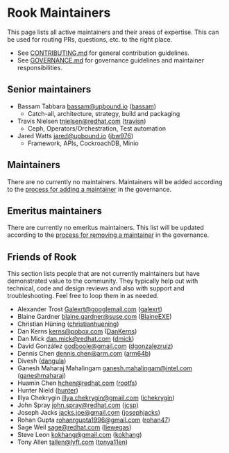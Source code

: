 # Rook Maintainers

This page lists all active maintainers and their areas of expertise. This can be used for routing PRs, questions, etc. to the right place.

* See [CONTRIBUTING.md](CONTRIBUTING.md) for general contribution guidelines.
* See [GOVERNANCE.md](GOVERNANCE.md) for governance guidelines and maintainer responsibilities.

## Senior maintainers

* Bassam Tabbara <bassam@upbound.io> ([bassam](https://github.com/bassam))
  * Catch-all, architecture, strategy, build and packaging
* Travis Nielsen <tnielsen@redhat.com> ([travisn](https://github.com/travisn))
  * Ceph, Operators/Orchestration, Test automation
* Jared Watts <jared@upbound.io> ([jbw976](https://github.com/jbw976))
  * Framework, APIs, CockroachDB, Minio

## Maintainers

There are no currently no maintainers.  Maintainers will be added according to the [process for adding a maintainer](GOVERNANCE.md#becoming-a-maintainer) in the governance.

## Emeritus maintainers

There are currently no emeritus maintainers.  This list will be updated according to the [process for removing a maintainer](GOVERNANCE.md#removing-a-maintainer) in the governance.

## Friends of Rook

This section lists people that are not currently maintainers but have demonstrated value to the community.
They typically help out with technical, code and design reviews and also with support and troubleshooting.
Feel free to loop them in as needed.

* Alexander Trost <Galexrt@googlemail.com> ([galexrt](https://github.com/galexrt))
* Blaine Gardner <blaine.gardner@suse.com> ([BlaineEXE](https://github.com/BlaineEXE))
* Christian Hüning ([christianhuening](https://github.com/christianhuening))
* Dan Kerns <kerns@pobox.com> ([DanKerns](https://github.com/DanKerns))
* Dan Mick <dan.mick@redhat.com> ([dmick](https://github.com/dmick))
* David González <godboole@gmail.com> ([dgonzalezruiz](https://github.com/dgonzalezruiz))
* Dennis Chen <dennis.chen@arm.com> ([arm64b](https://github.com/arm64b))
* Divesh ([dangula](https://github.com/dangula))
* Ganesh Maharaj Mahalingam <ganesh.mahalingam@intel.com> ([ganeshmaharaj](https://github.com/ganeshmaharaj))
* Huamin Chen <hchen@redhat.com> ([rootfs](https://github.com/rootfs))
* Hunter Nield ([hunter](https://github.com/hunter))
* Illya Chekrygin <illya.chekrygin@gmail.com> ([ichekrygin](https://github.com/ichekrygin))
* John Spray <john.spray@redhat.com> ([jcsp](https://github.com/jcsp))
* Joseph Jacks <jacks.joe@gmail.com> ([josephjacks](https://github.com/josephjacks))
* Rohan Gupta <rohanrgupta1996@gmail.com> ([rohan47](https://github.com/rohan47))
* Sage Weil <sage@redhat.com> ([liewegas](https://github.com/liewegas))
* Steve Leon <kokhang@gmail.com> ([kokhang](https://github.com/kokhang))
* Tony Allen <tallen@lyft.com> ([tonya11en](https://github.com/tonya11en))
